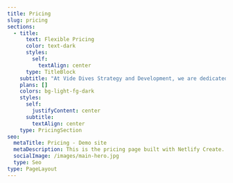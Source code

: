 ```yaml
---
title: Pricing
slug: pricing
sections:
  - title:
      text: Flexible Pricing
      color: text-dark
      styles:
        self:
          textAlign: center
      type: TitleBlock
    subtitle: "At Vide Dives Strategy and Development, we are dedicated to empowering rural and underprivileged entrepreneurs by offering cutting-edge digital solutions and strategic services. Founded in August 2023, our company was built with a vision to revolutionize the way small businesses access and utilize technology for growth, operational efficiency, and streamlined financial management. We believe in using modern tools to bridge the gap between entrepreneurs and the resources they need to thrive in today’s competitive market.We specialize in providing organizational streamlining technologies, such as CRM systems (HubSpot, Salesforce, ZenDesk) and financial management software (Xero, Sageone, QuickBooks), allowing businesses to operate efficiently and profitably.\_ \_ \_ \_ \_ \_ \_ \_ \_ \_ \_ \_ \_ \_ \_ \_ \_ \_ \_ \_ \_ \_ \_ \_ \_ \_ \_ \_ \_ \_ \_ \_ \_ \_ \_ \_ \_ \_ \_ \_ \_ \_ \_ \_ \_ \_ \_ \_ \_ \_ \_ \_ \_ \_ \_ \_ \_ \_ \_ \_ \_ \_ \_ \_ \_ \_ \_ \_ \_ \_ \_ \_ \_ \_ \_ \_ \_ \_ \_ \_ \_ \_ \_ Our digital and social media marketing strategies are designed using advanced tools like Google Analytics to ensure maximum reach and impact for our clients.One of our core areas of focus is property investment. We evaluate properties based on key factors such as value for money, access to amenities, location, quality, capital growth, and rentability. We manage properties like the Umgababa development, offering affordable commercial rental spaces for local entrepreneurs and creating investment opportunities through share offerings. Our innovative shares technology enables investors to become part of our projects, bringing transparency, security, and growth potential to the table.\_ \_ \_ \_ \_ \_ \_ \_ \_ \_ \_ \_ \_ \_ \_ \_ \_ \_ \_ \_ \_ \_ \_ \_ \_ \_ \_ \_ \_ \_ \_ \_ \_ \_ \_ \_ \_ \_ \_ \_ \_ \_ \_ \_ \_ \_ \_ \_ \_ \_ \_ \_ \_ \_ \_ \_ \_ \_ \_ \_ \_ \_ \_ \_ Through our flagship initiative, S'thesha Waya Waya, which was developed in partnership with the former Premier of KwaZulu-Natal, Mrs. Nomusa Dube-Ncube, we connect job seekers and business owners with employment and business development opportunities. We also work closely with the Office of the Premier, ensuring that our employment and business initiatives have a tangible impact on the communities we serve.At Vide Dives, our services go beyond providing tools—we offer solutions. From business development to property management, we take pride in tailoring our strategies to meet the specific needs of each client, fostering sustainable growth and long-term success. Our partnership-driven approach ensures that we remain a trusted ally for entrepreneurs and investors alike."
    plans: []
    colors: bg-light-fg-dark
    styles:
      self:
        justifyContent: center
      subtitle:
        textAlign: center
    type: PricingSection
seo:
  metaTitle: Pricing - Demo site
  metaDescription: This is the pricing page built with Netlify Create.
  socialImage: /images/main-hero.jpg
  type: Seo
type: PageLayout
---
```

